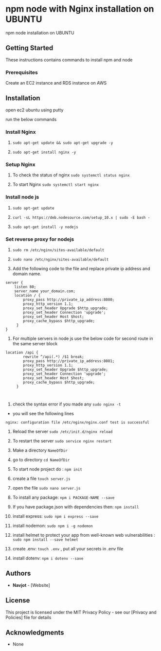 # npm node with Nginx installation on UBUNTU

npm node installation on UBUNTU

## Getting Started

These instructions contains commands to install npm and node

### Prerequisites

Create an EC2 instance and RDS instance on AWS

## Installation

open ec2 ubuntu using putty

run the below commands

### Install Nginx

1. `sudo apt-get update && sudo apt-get upgrade -y`

1. `sudo apt-get install nginx -y` 

### Setup Nginx

1. To check the status of nginx  `sudo systemctl status nginx`

1. To start Nginx `sudo systemctl start nginx`

### Install node js

1. `sudo apt-get update`

1. `curl -sL https://deb.nodesource.com/setup_10.x | sudo -E bash -`

1. `sudo apt-get install -y nodejs`

### Set reverse proxy for nodejs

1. `sudo rm /etc/nginx/sites-available/default`

1. `sudo nano /etc/nginx/sites-available/default`

1. Add the following code to the file and replace private ip address and domain name.
```
server {
    listen 80;
    server_name your_domain.com;
    location / {
        proxy_pass http://private_ip_address:8080;
        proxy_http_version 1.1;
        proxy_set_header Upgrade $http_upgrade;
        proxy_set_header Connection 'upgrade';
        proxy_set_header Host $host;
        proxy_cache_bypass $http_upgrade;
     }
}
```

1. For multiple servers in node js use the below code for second route in the same server block
```
location /api {
        rewrite ^/api(.*) /$1 break;
        proxy_pass http://private_ip_address:8081;
        proxy_http_version 1.1;
        proxy_set_header Upgrade $http_upgrade;
        proxy_set_header Connection 'upgrade';
        proxy_set_header Host $host;
        proxy_cache_bypass $http_upgrade;
     }

  
```

1. check the syntax error if you made any `sudo nginx -t`
* you will see the following lines
```nginx: the configuration file /etc/nginx/nginx.conf syntax is ok
nginx: configuration file /etc/nginx/nginx.conf test is successful
```

1. Reload the server `sudo /etc/init.d/nginx reload`

1. To restart the server `sudo service nginx restart`

1. Make a directory `NameOfDir`

1. go to directory `cd NameOfDir`

1. To start node project do : `npm init`

1. create a file `touch server.js`

1. open the file `sudo nano server.js`

1. To install any package:  `npm i PACKAGE-NAME --save`

1. If you have package.json with dependencies then: `npm install`

1. install express:  `sudo npm i express --save` 

1. install nodemon:  `sudo npm i -g nodemon` 

1. install helmet to protect your app from well-known web vulnerabilities :  `sudo npm install --save helmet` 

1. create .env:  `touch .env`   , put all your secrets in .env file

1. install dotenv:  `npm i dotenv --save` 



## Authors

* **Navjot** - [Website]

## License

This project is licensed under the MIT Privacy Policy - see our [Privacy and Policies] file for details

## Acknowledgments

* None
